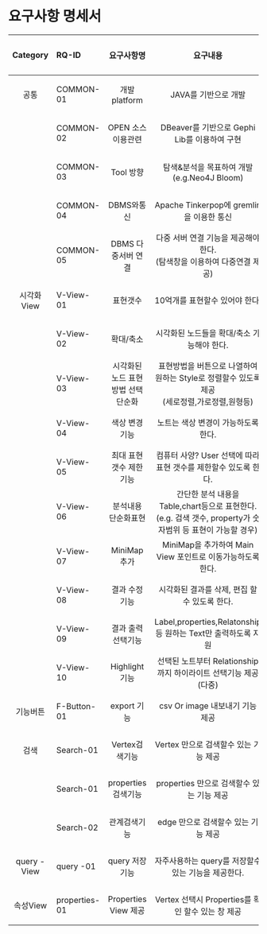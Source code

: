 # 요구사항 명세서

|**Category**|**RQ-ID**|**요구사항명**|**요구내용**|**날짜**|**작성자**|
|:---:|:---|:---:|:----------:|:---:|:---:|
|공통|COMMON-01|개발 platform|JAVA를 기반으로 개발|2021-09-14|서태환|
||COMMON-02|OPEN 소스이용관련|DBeaver를 기반으로 Gephi Lib를 이용하여 구현|2021-09-14|서태환|
||COMMON-03|Tool 방향|탐색&분석을 목표하여 개발(e.g.Neo4J Bloom)|2021-09-14|서태환|
||COMMON-04|DBMS와통신|Apache Tinkerpop에 gremlin을 이용한 통신|2021-09-14|서태환|
||COMMON-05|DBMS 다중서버 연결|다중 서버 연결 기능을 제공해야 한다.<br>(탐색창을 이용하여 다중연결 제공)|2021-09-13|서태환|
|시각화View|V-View-01|표현갯수|10억개를 표현할수 있어야 한다.|2021-09-14|서태환|
||V-View-02|확대/축소|시각화된 노드들을 확대/축소 가능해야 한다.|2021-09-14|서태환|
||V-View-03|시각화된 노드 표현방법 선택 단순화|표현방법을 버튼으로 나열하여 원하는 Style로 정렬할수 있도록 제공<br>(세로정렬,가로정렬,원형등)|2021-09-14|서태환|
||V-View-04|색상 변경기능|노트는 색상 변경이 가능하도록 한다.|2021-09-14|서태환|
||V-View-05|최대 표현갯수 제한 기능|컴퓨터 사양? User 선택에 따라 표현 갯수를 제한할수 있도록 한다.|2021-09-14|서태환|
||V-View-06|분석내용 단순화표현|간단한 분석 내용을 Table,chart등으로 표현한다.<br>(e.g. 검색 갯수, property가 숫자범위 등 표현이 가능할 경우) |2021-09-14|서태환|
||V-View-07|MiniMap 추가|MiniMap을 추가하여 Main View 포인트로 이동가능하도록 한다.|2021-09-14|서태환|
||V-View-08|결과 수정기능|시각화된 결과를 삭제, 편집 할 수 있도록 한다.|2021-09-14|서태환|
||V-View-09|결과 출력 선택기능|Label,properties,Relatonship등 원하는 Text만 출력하도록 지원|2021-09-14|서태환|
||V-View-10|Highlight기능|선택된 노트부터 Relationship까지 하이라이트 선택기능 제공(다중)|2021-09-14|서태환|
|기능버튼|F-Button-01|export 기능|csv Or image 내보내기 기능 제공|2021-09-14|서태환|
|검색|Search-01|Vertex검색기능|Vertex 만으로 검색할수 있는 기능 제공|2021-09-14|서태환|
||Search-01|properties 검색기능|properties 만으로 검색할수 있는 기능 제공|2021-09-14|서태환|
||Search-02|관계검색기능|edge 만으로 검색할수 있는 기능 제공|2021-09-14|서태환|
|query -View|query -01|query 저장기능|자주사용하는 query를 저장할수 있는 기능을 제공한다.|2021-09-14|서태환|
|속성View|properties-01|Properties View 제공|Vertex 선택시 Properties를 확인 할수 있는 창 제공|2021-09-14|서태환|
